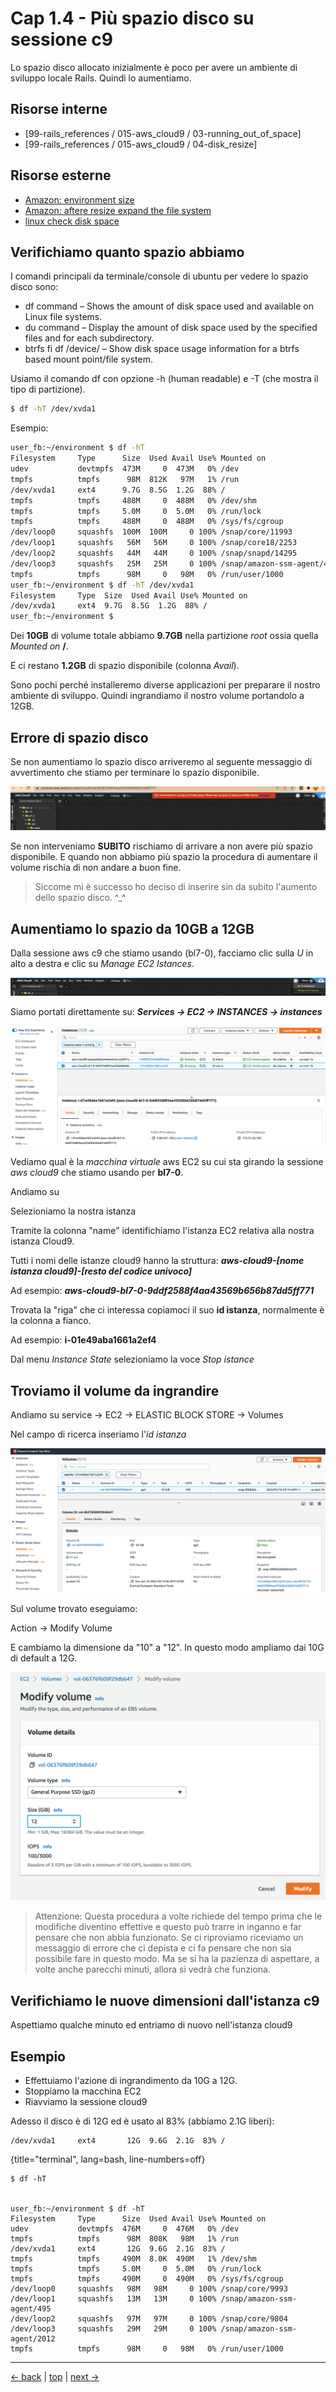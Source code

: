 # <a name="top"></a> Cap 1.4 - Più spazio disco su sessione c9

Lo spazio disco allocato inizialmente è poco per avere un ambiente di sviluppo locale Rails.
Quindi lo aumentiamo.



## Risorse interne

- [99-rails_references / 015-aws_cloud9 / 03-running_out_of_space]
- [99-rails_references / 015-aws_cloud9 / 04-disk_resize]



## Risorse esterne

- [Amazon: environment size](https://docs.aws.amazon.com/cloud9/latest/user-guide/move-environment.html#move-environment-resize)
- [Amazon: aftere resize expand the file system](https://docs.aws.amazon.com/AWSEC2/latest/UserGuide/recognize-expanded-volume-linux.html)
- [linux check disk space](https://www.cyberciti.biz/faq/linux-check-disk-space-command/)



## Verifichiamo quanto spazio abbiamo
I comandi principali da terminale/console di ubuntu per vedere lo spazio disco sono:

- df command – Shows the amount of disk space used and available on Linux file systems.
- du command – Display the amount of disk space used by the specified files and for each subdirectory.
- btrfs fi df /device/ – Show disk space usage information for a btrfs based mount point/file system.

Usiamo il comando df con opzione -h (human readable) e -T (che mostra il tipo di partizione).

```bash
$ df -hT /dev/xvda1
```

Esempio:

```bash
user_fb:~/environment $ df -hT
Filesystem     Type      Size  Used Avail Use% Mounted on
udev           devtmpfs  473M     0  473M   0% /dev
tmpfs          tmpfs      98M  812K   97M   1% /run
/dev/xvda1     ext4      9.7G  8.5G  1.2G  88% /
tmpfs          tmpfs     488M     0  488M   0% /dev/shm
tmpfs          tmpfs     5.0M     0  5.0M   0% /run/lock
tmpfs          tmpfs     488M     0  488M   0% /sys/fs/cgroup
/dev/loop0     squashfs  100M  100M     0 100% /snap/core/11993
/dev/loop1     squashfs   56M   56M     0 100% /snap/core18/2253
/dev/loop2     squashfs   44M   44M     0 100% /snap/snapd/14295
/dev/loop3     squashfs   25M   25M     0 100% /snap/amazon-ssm-agent/4046
tmpfs          tmpfs      98M     0   98M   0% /run/user/1000
user_fb:~/environment $ df -hT /dev/xvda1
Filesystem     Type  Size  Used Avail Use% Mounted on
/dev/xvda1     ext4  9.7G  8.5G  1.2G  88% /
user_fb:~/environment $ 
```

Dei **10GB** di volume totale abbiamo **9.7GB** nella partizione *root* ossia quella *Mounted on* **/**.

E ci restano **1.2GB** di spazio disponibile (colonna *Avail*).

Sono pochi perché installeremo diverse applicazioni per preparare il nostro ambiente di sviluppo.
Quindi ingrandiamo il nostro volume portandolo a 12GB.



## Errore di spazio disco

Se non aumentiamo lo spazio disco arriveremo al seguente messaggio di avvertimento che stiamo per terminare lo spazio disponibile.

![fig01](https://github.com/flaviobordonidev/leanpubabrandnewcms/blob/master/01-base/01-new_app/04_fig01-aws_c9_running_out_of_space.png)

Se non interveniamo **SUBITO** rischiamo di arrivare a non avere più spazio disponibile.
E quando non abbiamo più spazio la procedura di aumentare il volume rischia di non andare a buon fine.

> Siccome mi è successo ho deciso di inserire sin da subito l'aumento dello spazio disco. ^_^



## Aumentiamo lo spazio da 10GB a 12GB

Dalla sessione aws c9 che stiamo usando (bl7-0), facciamo clic sulla *U* in alto a destra e clic su *Manage EC2 Istances*.

![fig02](https://github.com/flaviobordonidev/leanpubabrandnewcms/blob/master/01-base/01-new_app/04_fig02-aws_c9_manage_ec2.png)

Siamo portati direttamente su: ***Services -> EC2 -> INSTANCES -> instances***

![fig03](https://github.com/flaviobordonidev/leanpubabrandnewcms/blob/master/01-base/01-new_app/04_fig03-aws_EC2_instance.png)


Vediamo qual è la *macchina virtuale* aws EC2 su cui sta girando la sessione *aws cloud9* che stiamo usando per **bl7-0**. 

Andiamo su 

Selezioniamo la nostra istanza

Tramite la colonna "name" identifichiamo l'istanza EC2 relativa alla nostra istanza Cloud9.

Tutti i nomi delle istanze cloud9 hanno la struttura: ***aws-cloud9-[nome istanza cloud9]-[resto del codice univoco]***

Ad esempio: ***aws-cloud9-bl7-0-9ddf2588f4aa43569b656b87dd5ff771***

Trovata la "riga" che ci interessa copiamoci il suo **id istanza**, normalmente è la colonna a fianco.

Ad esempio: **i-01e49aba1661a2ef4**


Dal menu *Instance State* selezioniamo la voce *Stop istance*


## Troviamo il volume da ingrandire


Andiamo su service -> EC2 -> ELASTIC BLOCK STORE -> Volumes

Nel campo di ricerca inseriamo l'*id istanza* 

![fig03](https://github.com/flaviobordonidev/leanpubabrandnewcms/blob/master/01-base/01-new_app/09_fig03-aws_EC2_elastic_block_store_volumes.png)

Sul volume trovato eseguiamo:

Action -> Modify Volume

E cambiamo la dimensione da "10" a "12". In questo modo ampliamo dai 10G di default a 12G.

![fig04](https://github.com/flaviobordonidev/leanpubabrandnewcms/blob/master/01-base/01-new_app/09_fig04-aws_EC2_resize_volume.png)

> Attenzione:
> Questa procedura a volte richiede del tempo prima che le modifiche diventino effettive e questo può trarre in inganno e far pensare che non abbia funzionato. 
> Se ci riproviamo riceviamo un messaggio di errore che ci depista e ci fa pensare che non sia possibile fare in questo modo. 
> Ma se si ha la pazienza di aspettare, a volte anche parecchi minuti, allora si vedrà che funziona.



## Verifichiamo le nuove dimensioni dall'istanza c9

Aspettiamo qualche minuto ed entriamo di nuovo nell'istanza cloud9



## Esempio

* Effettuiamo l'azione di ingrandimento da 10G a 12G.
* Stoppiamo la macchina EC2 
* Riavviamo la sessione cloud9

Adesso il disco è di 12G ed è usato al 83% (abbiamo 2.1G liberi):

```
/dev/xvda1     ext4       12G  9.6G  2.1G  83% /
```


{title="terminal", lang=bash, line-numbers=off}
```
$ df -hT


user_fb:~/environment $ df -hT
Filesystem     Type      Size  Used Avail Use% Mounted on
udev           devtmpfs  476M     0  476M   0% /dev
tmpfs          tmpfs      98M  808K   98M   1% /run
/dev/xvda1     ext4       12G  9.6G  2.1G  83% /
tmpfs          tmpfs     490M  8.0K  490M   1% /dev/shm
tmpfs          tmpfs     5.0M     0  5.0M   0% /run/lock
tmpfs          tmpfs     490M     0  490M   0% /sys/fs/cgroup
/dev/loop0     squashfs   98M   98M     0 100% /snap/core/9993
/dev/loop1     squashfs   13M   13M     0 100% /snap/amazon-ssm-agent/495
/dev/loop2     squashfs   97M   97M     0 100% /snap/core/9804
/dev/loop3     squashfs   29M   29M     0 100% /snap/amazon-ssm-agent/2012
tmpfs          tmpfs      98M     0   98M   0% /run/user/1000
```





---

[<- back](https://github.com/flaviobordonidev/leanpubabrandnewcms/blob/master/01-base/01-new_app/08-gemfile_ruby_version)
 | [top](#top) |
[next ->](https://github.com/flaviobordonidev/leanpubabrandnewcms/blob/master/01-base/02-git/01-git_story.md)
